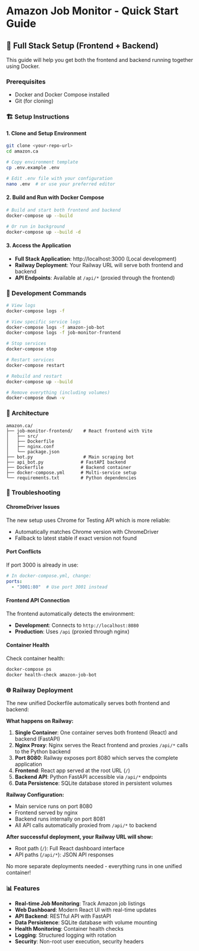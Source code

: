 # Amazon Job Monitor - Quick Start Guide

## 🚀 Full Stack Setup (Frontend + Backend)

This guide will help you get both the frontend and backend running together using Docker.

### Prerequisites

- Docker and Docker Compose installed
- Git (for cloning)

### 🏗️ Setup Instructions

#### 1. Clone and Setup Environment

```bash
git clone <your-repo-url>
cd amazon.ca

# Copy environment template
cp .env.example .env

# Edit .env file with your configuration
nano .env  # or use your preferred editor
```

#### 2. Build and Run with Docker Compose

```bash
# Build and start both frontend and backend
docker-compose up --build

# Or run in background
docker-compose up --build -d
```

#### 3. Access the Application

- **Full Stack Application**: http://localhost:3000 (Local development)
- **Railway Deployment**: Your Railway URL will serve both frontend and backend
- **API Endpoints**: Available at `/api/*` (proxied through the frontend)

### 🔧 Development Commands

```bash
# View logs
docker-compose logs -f

# View specific service logs
docker-compose logs -f amazon-job-bot
docker-compose logs -f job-monitor-frontend

# Stop services
docker-compose stop

# Restart services
docker-compose restart

# Rebuild and restart
docker-compose up --build

# Remove everything (including volumes)
docker-compose down -v
```

### 📁 Architecture

```
amazon.ca/
├── job-monitor-frontend/    # React frontend with Vite
│   ├── src/
│   ├── Dockerfile
│   ├── nginx.conf
│   └── package.json
├── bot.py                   # Main scraping bot
├── api_bot.py              # FastAPI backend
├── Dockerfile              # Backend container
├── docker-compose.yml      # Multi-service setup
└── requirements.txt        # Python dependencies
```

### 🐛 Troubleshooting

#### ChromeDriver Issues
The new setup uses Chrome for Testing API which is more reliable:
- Automatically matches Chrome version with ChromeDriver
- Fallback to latest stable if exact version not found

#### Port Conflicts
If port 3000 is already in use:
```yaml
# In docker-compose.yml, change:
ports:
  - "3001:80"  # Use port 3001 instead
```

#### Frontend API Connection
The frontend automatically detects the environment:
- **Development**: Connects to `http://localhost:8080`
- **Production**: Uses `/api` (proxied through nginx)

#### Container Health
Check container health:
```bash
docker-compose ps
docker health-check amazon-job-bot
```

### 🌐 Railway Deployment

The new unified Dockerfile automatically serves both frontend and backend:

**What happens on Railway:**
1. **Single Container**: One container serves both frontend (React) and backend (FastAPI)
2. **Nginx Proxy**: Nginx serves the React frontend and proxies `/api/*` calls to the Python backend
3. **Port 8080**: Railway exposes port 8080 which serves the complete application
4. **Frontend**: React app served at the root URL (`/`)
5. **Backend API**: Python FastAPI accessible via `/api/*` endpoints
6. **Data Persistence**: SQLite database stored in persistent volumes

**Railway Configuration:**
- Main service runs on port 8080
- Frontend served by nginx
- Backend runs internally on port 8081
- All API calls automatically proxied from `/api/*` to backend

**After successful deployment, your Railway URL will show:**
- Root path (`/`): Full React dashboard interface
- API paths (`/api/*`): JSON API responses

No more separate deployments needed - everything runs in one unified container!

### 📊 Features

- **Real-time Job Monitoring**: Track Amazon job listings
- **Web Dashboard**: Modern React UI with real-time updates
- **API Backend**: RESTful API with FastAPI
- **Data Persistence**: SQLite database with volume mounting
- **Health Monitoring**: Container health checks
- **Logging**: Structured logging with rotation
- **Security**: Non-root user execution, security headers